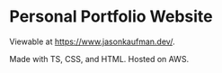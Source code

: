 # Personal Portfolio Website

Viewable at https://www.jasonkaufman.dev/.

Made with TS, CSS, and HTML. Hosted on AWS.
